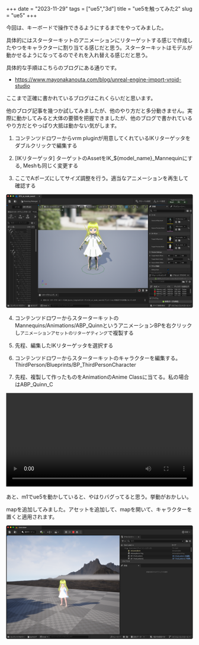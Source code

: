 +++
date = "2023-11-29"
tags = ["ue5","3d"]
title = "ue5を触ってみた2"
slug = "ue5"
+++

今回は、キーボードで操作できるようにするまでをやってみました。

具体的にはスターターキットのアニメーションにリターゲットする感じで作成したやつをキャラクターに割り当てる感じだと思う。スターターキットはモデルが動かせるようになってるのでそれを入れ替える感じだと思う。

具体的な手順はこちらのブログにある通りです。

- https://www.mayonakanouta.com/blog/unreal-engine-import-vroid-studio

ここまで正確に書かれているブログはこれくらいだと思います。

他のブログ記事を幾つか試してみましたが、他のやり方だと多分動きません。実際に動かしてみると大体の要領を把握できましたが、他のブログで書かれているやり方だとやっぱり大抵は動かない気がします。

1. コンテンツドロワーからvrm pluginが用意してくれているIKリターゲッタをダブルクリックで編集する

2. [IKリターゲッタ] ターゲットのAssetをIK_${model_name}_Mannequinにする, Meshも同じく変更する

3. ここでAポーズにしてサイズ調整を行う。適当なアニメーションを再生して確認する

![](https://raw.githubusercontent.com/syui/img/master/other/ue5_ai_0003.png)

4. コンテンツドロワーからスターターキットのMannequins/Animations/ABP_QuinnというアニメーションBPを右クリックし`アニメーションアセットのリターゲティング`で複製する

5. 先程、編集したIKリターゲッタを選択する

6. コンテンツドロワーからスターターキットのキャラクターを編集する。ThirdPerson/Blueprints/BP_ThirdPersonCharacter

7. 先程、複製して作ったものをAnimationのAnime Classに当てる。私の場合はABP_Quinn_C

<video controls style="width:100%;"><source src="/music/ue5_ai_0001.mp4"></video>

あと、m1でue5を動かしていると、やはりバグってると思う。挙動がおかしい。

mapを追加してみました。アセットを追加して、mapを開いて、キャラクターを置くと適用されます。

![](https://raw.githubusercontent.com/syui/img/master/other/ue5_ai_0004.png)

